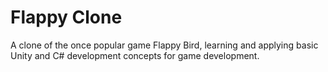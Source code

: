 # Flappy Clone

A clone of the once popular game Flappy Bird, learning and applying basic Unity and C# development concepts for game development. 
